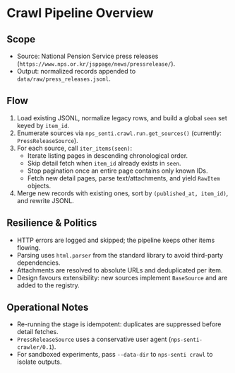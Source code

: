 # Crawl Pipeline Overview

## Scope
- Source: National Pension Service press releases (`https://www.nps.or.kr/jsppage/news/pressrelease/`).
- Output: normalized records appended to `data/raw/press_releases.jsonl`.

## Flow
1. Load existing JSONL, normalize legacy rows, and build a global `seen` set keyed by `item_id`.
2. Enumerate sources via `nps_senti.crawl.run.get_sources()` (currently: `PressReleaseSource`).
3. For each source, call `iter_items(seen)`:
   - Iterate listing pages in descending chronological order.
   - Skip detail fetch when `item_id` already exists in `seen`.
   - Stop pagination once an entire page contains only known IDs.
   - Fetch new detail pages, parse text/attachments, and yield `RawItem` objects.
4. Merge new records with existing ones, sort by `(published_at, item_id)`, and rewrite JSONL.

## Resilience & Politics
- HTTP errors are logged and skipped; the pipeline keeps other items flowing.
- Parsing uses `html.parser` from the standard library to avoid third-party dependencies.
- Attachments are resolved to absolute URLs and deduplicated per item.
- Design favours extensibility: new sources implement `BaseSource` and are added to the registry.

## Operational Notes
- Re-running the stage is idempotent: duplicates are suppressed before detail fetches.
- `PressReleaseSource` uses a conservative user agent (`nps-senti-crawler/0.1`).
- For sandboxed experiments, pass `--data-dir` to `nps-senti crawl` to isolate outputs.
